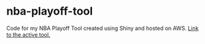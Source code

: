 # nba-playoff-tool

Code for my NBA Playoff Tool created using Shiny and hosted on AWS. [Link to the active tool.](http://ec2-18-118-133-212.us-east-2.compute.amazonaws.com:3838/myapp/)
